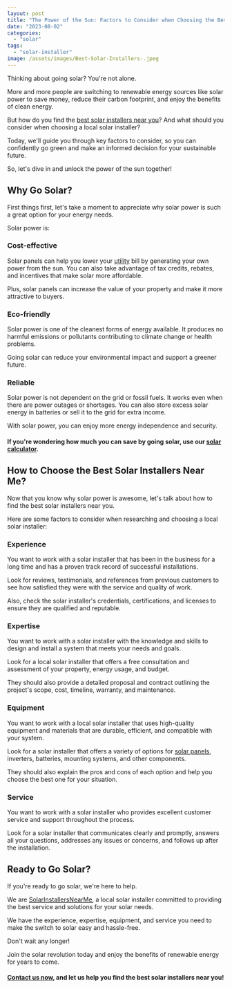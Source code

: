 ```yaml
---
layout: post
title: "The Power of the Sun: Factors to Consider when Choosing the Best Solar Installers Near Me"
date: "2023-08-02"
categories: 
  - "solar"
tags: 
  - "solar-installer"
image: /assets/images/Best-Solar-Installers-.jpeg
---
```


Thinking about going solar? You're not alone. 

More and more people are switching to renewable energy sources like solar power to save money, reduce their carbon footprint, and enjoy the benefits of clean energy. 

But how do you find the [best solar installers near you](/)? And what should you consider when choosing a local solar installer? 

Today, we'll guide you through key factors to consider, so you can confidently go green and make an informed decision for your sustainable future. 

So, let's dive in and unlock the power of the sun together!

## **Why Go Solar?**

First things first, let's take a moment to appreciate why solar power is such a great option for your energy needs. 

Solar power is:

### **Cost-effective**

Solar panels can help you lower your [utility](/solar-calculator/) bill by generating your own power from the sun. You can also take advantage of tax credits, rebates, and incentives that make solar more affordable. 

Plus, solar panels can increase the value of your property and make it more attractive to buyers.

### **Eco-friendly**

Solar power is one of the cleanest forms of energy available. It produces no harmful emissions or pollutants contributing to climate change or health problems. 

Going solar can reduce your environmental impact and support a greener future.

### **Reliable**

Solar power is not dependent on the grid or fossil fuels. It works even when there are power outages or shortages. You can also store excess solar energy in batteries or sell it to the grid for extra income. 

With solar power, you can enjoy more energy independence and security.

#### If you're wondering how much you can save by going solar, use our [solar calculator](/solar-calculator/). 

## **How to Choose the Best Solar Installers Near Me?**

Now that you know why solar power is awesome, let's talk about how to find the best solar installers near you. 

Here are some factors to consider when researching and choosing a local solar installer:

### **Experience**

You want to work with a solar installer that has been in the business for a long time and has a proven track record of successful installations. 

Look for reviews, testimonials, and references from previous customers to see how satisfied they were with the service and quality of work. 

Also, check the solar installer's credentials, certifications, and licenses to ensure they are qualified and reputable.

### **Expertise**

You want to work with a solar installer with the knowledge and skills to design and install a system that meets your needs and goals. 

Look for a local solar installer that offers a free consultation and assessment of your property, energy usage, and budget. 

They should also provide a detailed proposal and contract outlining the project's scope, cost, timeline, warranty, and maintenance.

### **Equipment**

You want to work with a local solar installer that uses high-quality equipment and materials that are durable, efficient, and compatible with your system.

Look for a solar installer that offers a variety of options for [solar panels](/lower-your-electricity-bill-effective-strategies-for-cost-reduction/), inverters, batteries, mounting systems, and other components. 

They should also explain the pros and cons of each option and help you choose the best one for your situation.

### **Service**

You want to work with a solar installer who provides excellent customer service and support throughout the process.

Look for a solar installer that communicates clearly and promptly, answers all your questions, addresses any issues or concerns, and follows up after the installation. 

## **Ready to Go Solar?**

If you're ready to go solar, we're here to help. 

We are [SolarInstallersNearMe](/), a local solar installer committed to providing the best service and solutions for your solar needs. 

We have the experience, expertise, equipment, and service you need to make the switch to solar easy and hassle-free.

Don't wait any longer!

Join the solar revolution today and enjoy the benefits of renewable energy for years to come. 

#### [Contact us now](/), and let us help you find the best solar installers near you!
